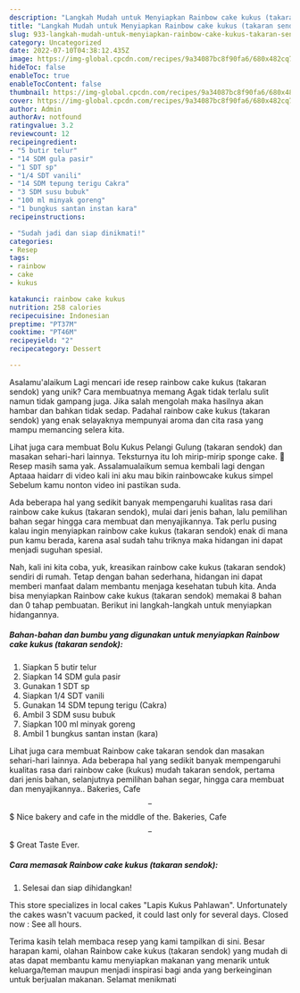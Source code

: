 ```yaml
---
description: "Langkah Mudah untuk Menyiapkan Rainbow cake kukus (takaran sendok){ yang Lezat"
title: "Langkah Mudah untuk Menyiapkan Rainbow cake kukus (takaran sendok){ yang Lezat"
slug: 933-langkah-mudah-untuk-menyiapkan-rainbow-cake-kukus-takaran-sendok-yang-lezat
category: Uncategorized
date: 2022-07-10T04:38:12.435Z
image: https://img-global.cpcdn.com/recipes/9a34087bc8f90fa6/680x482cq70/rainbow-cake-kukus-takaran-sendok-foto-resep-utama.jpg
hideToc: false
enableToc: true
enableTocContent: false
thumbnail: https://img-global.cpcdn.com/recipes/9a34087bc8f90fa6/680x482cq70/rainbow-cake-kukus-takaran-sendok-foto-resep-utama.jpg
cover: https://img-global.cpcdn.com/recipes/9a34087bc8f90fa6/680x482cq70/rainbow-cake-kukus-takaran-sendok-foto-resep-utama.jpg
author: Admin
authorAv: notfound
ratingvalue: 3.2
reviewcount: 12
recipeingredient:
- "5 butir telur"
- "14 SDM gula pasir"
- "1 SDT sp"
- "1/4 SDT vanili"
- "14 SDM tepung terigu Cakra"
- "3 SDM susu bubuk"
- "100 ml minyak goreng"
- "1 bungkus santan instan kara"
recipeinstructions:

- "Sudah jadi dan siap dinikmati!"
categories:
- Resep
tags:
- rainbow
- cake
- kukus

katakunci: rainbow cake kukus 
nutrition: 258 calories
recipecuisine: Indonesian
preptime: "PT37M"
cooktime: "PT46M"
recipeyield: "2"
recipecategory: Dessert

---
```



Asalamu'alaikum Lagi mencari ide resep rainbow cake kukus (takaran sendok) yang unik? Cara membuatnya memang Agak tidak terlalu sulit namun tidak gampang juga. Jika salah mengolah maka hasilnya akan hambar dan bahkan tidak sedap. Padahal rainbow cake kukus (takaran sendok) yang enak selayaknya mempunyai aroma dan cita rasa yang mampu memancing selera kita.


Lihat juga cara membuat Bolu Kukus Pelangi Gulung (takaran sendok) dan masakan sehari-hari lainnya. Teksturnya itu loh mirip-mirip sponge cake. 🤩 Resep masih sama yak. Assalamualaikum semua kembali lagi dengan Aptaaa haidarr di video kali ini aku mau bikin rainbowcake kukus simpel Sebelum kamu nonton video ini pastikan suda.

Ada beberapa hal yang sedikit banyak mempengaruhi kualitas rasa dari rainbow cake kukus (takaran sendok), mulai dari jenis bahan, lalu pemilihan bahan segar hingga cara membuat dan menyajikannya. Tak perlu pusing kalau ingin menyiapkan rainbow cake kukus (takaran sendok) enak di mana pun kamu berada, karena asal sudah tahu triknya maka hidangan ini dapat menjadi suguhan spesial.


Nah, kali ini kita coba, yuk, kreasikan rainbow cake kukus (takaran sendok) sendiri di rumah. Tetap dengan bahan sederhana, hidangan ini dapat memberi manfaat dalam membantu menjaga kesehatan tubuh kita. Anda bisa menyiapkan Rainbow cake kukus (takaran sendok) memakai 8 bahan dan 0 tahap pembuatan. Berikut ini langkah-langkah untuk menyiapkan hidangannya.

<!--inarticleads1-->

##### Bahan-bahan dan bumbu yang digunakan untuk menyiapkan Rainbow cake kukus (takaran sendok):

1. Siapkan 5 butir telur
1. Siapkan 14 SDM gula pasir
1. Gunakan 1 SDT sp
1. Siapkan 1/4 SDT vanili
1. Gunakan 14 SDM tepung terigu (Cakra)
1. Ambil 3 SDM susu bubuk
1. Siapkan 100 ml minyak goreng
1. Ambil 1 bungkus santan instan (kara)


Lihat juga cara membuat Rainbow cake takaran sendok dan masakan sehari-hari lainnya. Ada beberapa hal yang sedikit banyak mempengaruhi kualitas rasa dari rainbow cake (kukus) mudah takaran sendok, pertama dari jenis bahan, selanjutnya pemilihan bahan segar, hingga cara membuat dan menyajikannya.. Bakeries, Cafe $$ - $$$ Nice bakery and cafe in the middle of the. Bakeries, Cafe $$ - $$$ Great Taste Ever. 

<!--inarticleads2-->

##### Cara memasak Rainbow cake kukus (takaran sendok):


1. Selesai dan siap dihidangkan!

This store specializes in local cakes &#34;Lapis Kukus Pahlawan&#34;. Unfortunately the cakes wasn&#39;t vacuum packed, it could last only for several days. Closed now : See all hours. 

Terima kasih telah membaca resep yang kami tampilkan di sini. Besar harapan kami, olahan Rainbow cake kukus (takaran sendok) yang mudah di atas dapat membantu kamu menyiapkan makanan yang menarik untuk keluarga/teman maupun menjadi inspirasi bagi anda yang berkeinginan untuk berjualan makanan. Selamat menikmati
